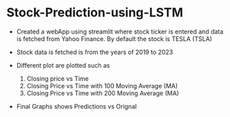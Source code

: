 # Stock-Prediction-using-LSTM
 * Created a webApp using streamlit where stock ticker is entered and data is fetched from Yahoo Finance.
    By default the stock is TESLA (TSLA)</br>
 
 * Stock data is fetched is from the years of 2019 to 2023</br>
 
 * Different plot are plotted such as </br>
    1. Closing price vs Time</br>
    2. Closing Price vs Time with 100 Moving Average (MA)</br>
    3. Closing Price vs Time with 200 Moving Average (MA)</br>
   
* Final Graphs shows Predictions vs Orignal</br>
 
 

